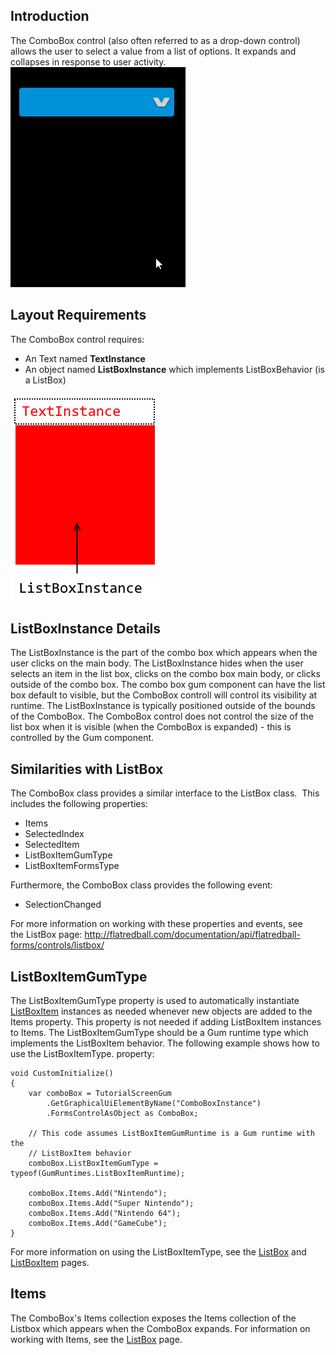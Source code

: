 ## Introduction

The ComboBox control (also often referred to as a drop-down control) allows the user to select a value from a list of options. It expands and collapses in response to user activity. [![](/media/2017-12-2017-12-13_07-47-12.gif)](/media/2017-12-2017-12-13_07-47-12.gif)

## Layout Requirements

The ComboBox control requires:

-   An Text named **TextInstance**
-   An object named **ListBoxInstance** which implements ListBoxBehavior (is a ListBox)

![](/media/2018-01-img_5a4b0fd700175.png)

## ListBoxInstance Details

The ListBoxInstance is the part of the combo box which appears when the user clicks on the main body. The ListBoxInstance hides when the user selects an item in the list box, clicks on the combo box main body, or clicks outside of the combo box. The combo box gum component can have the list box default to visible, but the ComboBox controll will control its visibility at runtime. The ListBoxInstance is typically positioned outside of the bounds of the ComboBox. The ComboBox control does not control the size of the list box when it is visible (when the ComboBox is expanded) - this is controlled by the Gum component.

## Similarities with ListBox

The ComboBox class provides a similar interface to the ListBox class.  This includes the following properties:

-   Items
-   SelectedIndex
-   SelectedItem
-   ListBoxItemGumType
-   ListBoxItemFormsType

Furthermore, the ComboBox class provides the following event:

-   SelectionChanged

For more information on working with these properties and events, see the ListBox page: http://flatredball.com/documentation/api/flatredball-forms/controls/listbox/

## ListBoxItemGumType

The ListBoxItemGumType property is used to automatically instantiate [ListBoxItem](/documentation/api/flatredball-forms/controls/listboxitem.md) instances as needed whenever new objects are added to the Items property. This property is not needed if adding ListBoxItem instances to Items. The ListBoxItemGumType should be a Gum runtime type which implements the ListBoxItem behavior. The following example shows how to use the ListBoxItemType. property:

``` lang:c#
void CustomInitialize()
{
    var comboBox = TutorialScreenGum
        .GetGraphicalUiElementByName("ComboBoxInstance")
        .FormsControlAsObject as ComboBox;

    // This code assumes ListBoxItemGumRuntime is a Gum runtime with the
    // ListBoxItem behavior
    comboBox.ListBoxItemGumType = typeof(GumRuntimes.ListBoxItemRuntime);

    comboBox.Items.Add("Nintendo");
    comboBox.Items.Add("Super Nintendo");
    comboBox.Items.Add("Nintendo 64");
    comboBox.Items.Add("GameCube");
}
```

For more information on using the ListBoxItemType, see the [ListBox](/documentation/api/flatredball-forms/controls/listbox.md) and [ListBoxItem](/documentation/api/flatredball-forms/controls/listboxitem.md) pages.

## Items

The ComboBox's Items collection exposes the Items collection of the Listbox which appears when the ComboBox expands. For information on working with Items, see the [ListBox](/documentation/api/flatredball-forms/controls/listbox.md) page.

## 
